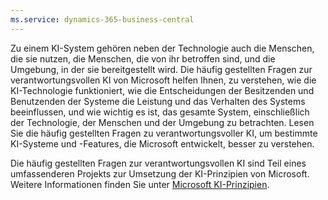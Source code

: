 ```yaml
---
ms.service: dynamics-365-business-central
---
```

Zu einem KI-System gehören neben der Technologie auch die Menschen, die sie nutzen, die Menschen, die von ihr betroffen sind, und die Umgebung, in der sie bereitgestellt wird. Die häufig gestellten Fragen zur verantwortungsvollen KI von Microsoft helfen Ihnen, zu verstehen, wie die KI-Technologie funktioniert, wie die Entscheidungen der Besitzenden und Benutzenden der Systeme die Leistung und das Verhalten des Systems beeinflussen, und wie wichtig es ist, das gesamte System, einschließlich der Technologie, der Menschen und der Umgebung zu betrachten. Lesen Sie die häufig gestellten Fragen zu verantwortungsvoller KI, um bestimmte KI-Systeme und -Features, die Microsoft entwickelt, besser zu verstehen.

Die häufig gestellten Fragen zur verantwortungsvollen KI sind Teil eines umfassenderen Projekts zur Umsetzung der KI-Prinzipien von Microsoft. Weitere Informationen finden Sie unter [Microsoft KI-Prinzipien](https://www.microsoft.com/ai/responsible-ai).

